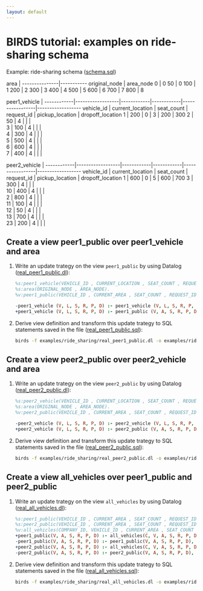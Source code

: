 ```yaml
---
layout: default
---
```


# BIRDS tutorial: examples on ride-sharing schema

Example: ride-sharing schema ([schema.sql]({{site.github.repository_url}}/examples/ride_sharing/schema.sql))

area |
---------------|-----------
 original_node | area_node 
             0 |         0
            50 |         0
           100 |         1
           200 |         2
           300 |         3
           400 |         4
           500 |         5
           600 |         6
           700 |         7
           800 |         8

peer1_vehicle |
------------|------------------|------------|------------|-----------------|------------------
vehicle_id | current_location | seat_count | request_id | pickup_location | dropoff_location 
          1 |              200 |          0 |          3 |             200 |              300
          2 |               50 |          4 |            |                 |                 
          3 |              100 |          4 |            |                 |                 
          4 |              300 |          4 |            |                 |                 
          5 |              500 |          4 |            |                 |                 
          6 |              600 |          4 |            |                 |                 
          7 |              400 |          4 |            |                 |                 

peer2_vehicle |
------------|------------------|------------|------------|-----------------|------------------
 vehicle_id | current_location | seat_count | request_id | pickup_location | dropoff_location 
          1 |              600 |          0 |          5 |             600 |              700
          3 |              300 |          4 |            |                 |                 
         10 |              400 |          4 |            |                 |                 
          2 |              800 |          4 |            |                 |                 
         11 |              100 |          4 |            |                 |                 
         12 |               50 |          4 |            |                 |                 
         13 |              700 |          4 |            |                 |                 
         23 |              200 |          4 |            |                 |    

## Create a view peer1_public over peer1_vehicle and area

1. Write an update trategy on the view `peer1_public` by using Datalog ([real_peer1_public.dl]({{site.github.repository_url}}/examples/ride_sharing/real_peer1_public.dl)):

    ```prolog
    %s:peer1_vehicle(VEHICLE_ID , CURRENT_LOCATION , SEAT_COUNT , REQUEST_ID , PICKUP_LOCATION , DROPOFF_LOCATION).
    %s:area(ORIGINAL_NODE , AREA_NODE).
    %v:peer1_public(VEHICLE_ID , CURRENT_AREA , SEAT_COUNT , REQUEST_ID , PICKUP_LOCATION , DROPOFF_LOCATION).

    -peer1_vehicle (V, L, S, R, P, D) :- peer1_vehicle (V, L, S, R, P, D), area (L,A), not peer1_public(V, A, S, R, P, D).
    +peer1_vehicle (V, L, S, R, P, D) :- peer1_public (V, A, S, R, P, D), peer1_vehicle (V,L,_, _, _, _), area (L,A), not peer1_vehicle(V, L, S, R, P, D).
    ```

2. Derive view definition and transform this update trategy to SQL statements saved in the file ([real_peer1_public.sql]({{site.github.repository_url}}/examples/ride_sharing/real_peer1_public.sql)):
    ```bash
    birds -f examples/ride_sharing/real_peer1_public.dl -o examples/ride_sharing/real_peer1_public.sql
    ```

## Create a view peer2_public over peer2_vehicle and area

1. Write an update trategy on the view `peer2_public` by using Datalog ([real_peer2_public.dl]({{site.github.repository_url}}/examples/ride_sharing/real_peer2_public.dl)):

    ```prolog
    %s:peer2_vehicle(VEHICLE_ID , CURRENT_LOCATION , SEAT_COUNT , REQUEST_ID , PICKUP_LOCATION , DROPOFF_LOCATION).
    %s:area(ORIGINAL_NODE , AREA_NODE).
    %v:peer2_public(VEHICLE_ID , CURRENT_AREA , SEAT_COUNT , REQUEST_ID , PICKUP_LOCATION , DROPOFF_LOCATION).

    -peer2_vehicle (V, L, S, R, P, D) :- peer2_vehicle (V, L, S, R, P, D), area (L,A), not peer2_public(V, A, S, R, P, D).
    +peer2_vehicle (V, L, S, R, P, D) :- peer2_public (V, A, S, R, P, D), peer2_vehicle (V,L,_, _, _, _), area (L,A), not peer2_vehicle(V, L, S, R, P, D).
    ```

2. Derive view definition and transform this update trategy to SQL statements saved in the file ([real_peer2_public.sql]({{site.github.repository_url}}/examples/ride_sharing/real_peer2_public.sql)):
    ```bash
    birds -f examples/ride_sharing/real_peer2_public.dl -o examples/ride_sharing/real_peer2_public.sql
    ```

## Create a view all_vehicles over peer1_public and peer2_public

1. Write an update trategy on the view `all_vehicles` by using Datalog ([real_all_vehicles.dl]({{site.github.repository_url}}/examples/ride_sharing/real_all_vehicles.dl)):

    ```prolog
    %s:peer1_public(VEHICLE_ID , CURRENT_AREA , SEAT_COUNT , REQUEST_ID , PICKUP_LOCATION , DROPOFF_LOCATION).
    %s:peer2_public(VEHICLE_ID , CURRENT_AREA , SEAT_COUNT , REQUEST_ID , PICKUP_LOCATION , DROPOFF_LOCATION).
    %v:all_vehicles(COMPANY_ID, VEHICLE_ID , CURRENT_AREA , SEAT_COUNT , REQUEST_ID , PICKUP_LOCATION , DROPOFF_LOCATION).
    +peer1_public(V, A, S, R, P, D) :- all_vehicles(C, V, A, S, R, P, D),C = 1, NOT peer1_public(V, A, S, R, P, D).
    -peer1_public(V, A, S, R, P, D) :- peer1_public(V, A, S, R, P, D), C = 1, NOT all_vehicles(C, V, A, S, R, P, D).
    +peer2_public(V, A, S, R, P, D) :- all_vehicles(C, V, A, S, R, P, D), C = 2, NOT peer2_public(V, A, S, R, P, D).
    -peer2_public(V, A, S, R, P, D) :- peer2_public(V, A, S, R, P, D), C = 2, NOT all_vehicles(C, V, A, S, R, P, D).
    ```

2. Derive view definition and transform this update trategy to SQL statements saved in the file ([real_all_vehicles.sql]({{site.github.repository_url}}/examples/ride_sharing/real_all_vehicles.sql)):
    ```bash
    birds -f examples/ride_sharing/real_all_vehicles.dl -o examples/ride_sharing/real_all_vehicles.sql
    ```